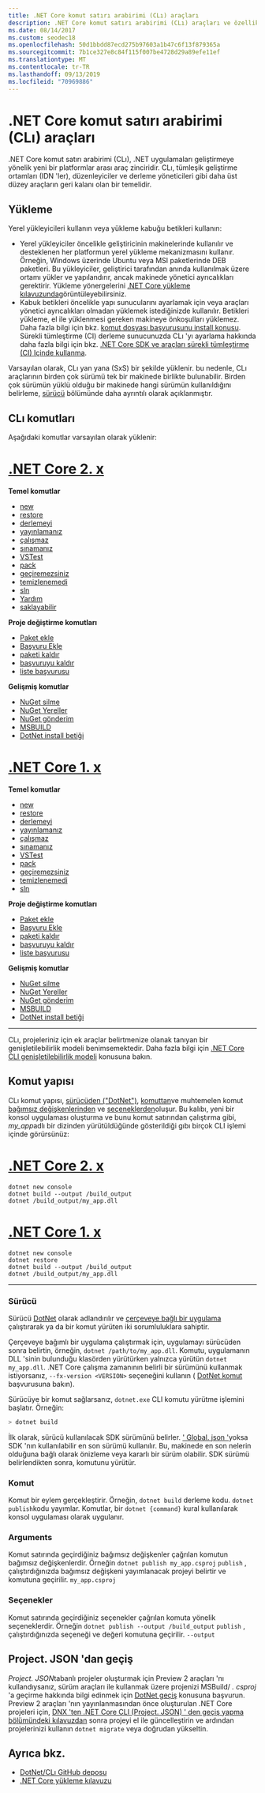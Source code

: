 ```yaml
---
title: .NET Core komut satırı arabirimi (CLı) araçları
description: .NET Core komut satırı arabirimi (CLı) araçları ve özelliklerine genel bakış.
ms.date: 08/14/2017
ms.custom: seodec18
ms.openlocfilehash: 50d1bbdd87ecd275b97603a1b47c6f13f879365a
ms.sourcegitcommit: 7b1ce327e8c84f115f007be4728d29a89efe11ef
ms.translationtype: MT
ms.contentlocale: tr-TR
ms.lasthandoff: 09/13/2019
ms.locfileid: "70969886"
---
```

# <a name="net-core-command-line-interface-cli-tools"></a>.NET Core komut satırı arabirimi (CLı) araçları

.NET Core komut satırı arabirimi (CLı), .NET uygulamaları geliştirmeye yönelik yeni bir platformlar arası araç zinciridir. CLı, tümleşik geliştirme ortamları (IDN 'ler), düzenleyiciler ve derleme yöneticileri gibi daha üst düzey araçların geri kalanı olan bir temelidir.

## <a name="installation"></a>Yükleme

Yerel yükleyicileri kullanın veya yükleme kabuğu betikleri kullanın:

- Yerel yükleyiciler öncelikle geliştiricinin makinelerinde kullanılır ve desteklenen her platformun yerel yükleme mekanizmasını kullanır. Örneğin, Windows üzerinde Ubuntu veya MSI paketlerinde DEB paketleri. Bu yükleyiciler, geliştirici tarafından anında kullanılmak üzere ortamı yükler ve yapılandırır, ancak makinede yönetici ayrıcalıkları gerektirir. Yükleme yönergelerini [.NET Core yükleme kılavuzunda](https://aka.ms/dotnetcoregs)görüntüleyebilirsiniz.
- Kabuk betikleri öncelikle yapı sunucularını ayarlamak için veya araçları yönetici ayrıcalıkları olmadan yüklemek istediğinizde kullanılır. Betikleri yükleme, el ile yüklenmesi gereken makineye önkoşulları yüklemez. Daha fazla bilgi için bkz. [komut dosyası başvurusunu install konusu](dotnet-install-script.md). Sürekli tümleştirme (CI) derleme sunucunuzda CLı 'yı ayarlama hakkında daha fazla bilgi için bkz. [.NET Core SDK ve araçları sürekli tümleştirme (CI) Içinde kullanma](using-ci-with-cli.md).

Varsayılan olarak, CLı yan yana (SxS) bir şekilde yüklenir. bu nedenle, CLı araçlarının birden çok sürümü tek bir makinede birlikte bulunabilir. Birden çok sürümün yüklü olduğu bir makinede hangi sürümün kullanıldığını belirleme, [sürücü](#driver) bölümünde daha ayrıntılı olarak açıklanmıştır.

## <a name="cli-commands"></a>CLı komutları

Aşağıdaki komutlar varsayılan olarak yüklenir:

<!-- markdownlint-disable MD025 -->

# <a name="net-core-2xtabnetcore2x"></a>[.NET Core 2. x](#tab/netcore2x)

**Temel komutlar**

- [new](dotnet-new.md)
- [restore](dotnet-restore.md)
- [derlemeyi](dotnet-build.md)
- [yayınlamanız](dotnet-publish.md)
- [çalışmaz](dotnet-run.md)
- [sınamanız](dotnet-test.md)
- [VSTest](dotnet-vstest.md)
- [pack](dotnet-pack.md)
- [geçiremezsiniz](dotnet-migrate.md)
- [temizlenemedi](dotnet-clean.md)
- [sln](dotnet-sln.md)
- [Yardım](dotnet-help.md)
- [saklayabilir](dotnet-store.md)

**Proje değiştirme komutları**

- [Paket ekle](dotnet-add-package.md)
- [Başvuru Ekle](dotnet-add-reference.md)
- [paketi kaldır](dotnet-remove-package.md)
- [başvuruyu kaldır](dotnet-remove-reference.md)
- [liste başvurusu](dotnet-list-reference.md)

**Gelişmiş komutlar**

- [NuGet silme](dotnet-nuget-delete.md)
- [NuGet Yereller](dotnet-nuget-locals.md)
- [NuGet gönderim](dotnet-nuget-push.md)
- [MSBUILD](dotnet-msbuild.md)
- [DotNet install betiği](dotnet-install-script.md)

# <a name="net-core-1xtabnetcore1x"></a>[.NET Core 1. x](#tab/netcore1x)

**Temel komutlar**

- [new](dotnet-new.md)
- [restore](dotnet-restore.md)
- [derlemeyi](dotnet-build.md)
- [yayınlamanız](dotnet-publish.md)
- [çalışmaz](dotnet-run.md)
- [sınamanız](dotnet-test.md)
- [VSTest](dotnet-vstest.md)
- [pack](dotnet-pack.md)
- [geçiremezsiniz](dotnet-migrate.md)
- [temizlenemedi](dotnet-clean.md)
- [sln](dotnet-sln.md)

**Proje değiştirme komutları**

- [Paket ekle](dotnet-add-package.md)
- [Başvuru Ekle](dotnet-add-reference.md)
- [paketi kaldır](dotnet-remove-package.md)
- [başvuruyu kaldır](dotnet-remove-reference.md)
- [liste başvurusu](dotnet-list-reference.md)

**Gelişmiş komutlar**

- [NuGet silme](dotnet-nuget-delete.md)
- [NuGet Yereller](dotnet-nuget-locals.md)
- [NuGet gönderim](dotnet-nuget-push.md)
- [MSBUILD](dotnet-msbuild.md)
- [DotNet install betiği](dotnet-install-script.md)

---

CLı, projeleriniz için ek araçlar belirtmenize olanak tanıyan bir genişletilebilirlik modeli benimsemektedir. Daha fazla bilgi için [.NET Core CLI genişletilebilirlik modeli](extensibility.md) konusuna bakın.

## <a name="command-structure"></a>Komut yapısı

CLı komut yapısı, [sürücüden ("DotNet")](#driver), [komuttan](#command)ve muhtemelen komut [bağımsız değişkenlerinden](#arguments) ve [seçeneklerden](#options)oluşur. Bu kalıbı, yeni bir konsol uygulaması oluşturma ve bunu komut satırından çalıştırma gibi, *my_app*adlı bir dizinden yürütüldüğünde gösterildiği gıbı birçok CLI işlemi içinde görürsünüz:

# <a name="net-core-2xtabnetcore2x"></a>[.NET Core 2. x](#tab/netcore2x)

```console
dotnet new console
dotnet build --output /build_output
dotnet /build_output/my_app.dll
```

# <a name="net-core-1xtabnetcore1x"></a>[.NET Core 1. x](#tab/netcore1x)

```console
dotnet new console
dotnet restore
dotnet build --output /build_output
dotnet /build_output/my_app.dll
```

---

### <a name="driver"></a>Sürücü

Sürücü [DotNet](dotnet.md) olarak adlandırılır ve [çerçeveye bağlı bir uygulama](../deploying/index.md) çalıştırarak ya da bir komut yürüten iki sorumluluklara sahiptir. 

Çerçeveye bağımlı bir uygulama çalıştırmak için, uygulamayı sürücüden sonra belirtin, örneğin, `dotnet /path/to/my_app.dll`. Komutu, uygulamanın DLL 'sinin bulunduğu klasörden yürütürken yalnızca yürütün `dotnet my_app.dll`. .NET Core çalışma zamanının belirli bir sürümünü kullanmak istiyorsanız, `--fx-version <VERSION>` seçeneğini kullanın ( [DotNet komut](dotnet.md) başvurusuna bakın).

Sürücüye bir komut sağlarsanız, `dotnet.exe` CLI komutu yürütme işlemini başlatır. Örneğin:

```bash
> dotnet build
```

İlk olarak, sürücü kullanılacak SDK sürümünü belirler. [' Global. json '](global-json.md)yoksa SDK 'nın kullanılabilir en son sürümü kullanılır. Bu, makinede en son nelerin olduğuna bağlı olarak önizleme veya kararlı bir sürüm olabilir.  SDK sürümü belirlendikten sonra, komutunu yürütür.

### <a name="command"></a>Komut

Komut bir eylem gerçekleştirir. Örneğin, `dotnet build` derleme kodu. `dotnet publish`kodu yayımlar. Komutlar, bir `dotnet {command}` kural kullanılarak konsol uygulaması olarak uygulanır.

### <a name="arguments"></a>Arguments

Komut satırında geçirdiğiniz bağımsız değişkenler çağrılan komutun bağımsız değişkenlerdir. Örneğin `dotnet publish my_app.csproj` `publish` , çalıştırdığınızda bağımsız değişkeni yayımlanacak projeyi belirtir ve komutuna geçirilir. `my_app.csproj`

### <a name="options"></a>Seçenekler

Komut satırında geçirdiğiniz seçenekler çağrılan komuta yönelik seçeneklerdir. Örneğin `dotnet publish --output /build_output` `publish` , çalıştırdığınızda seçeneği ve değeri komutuna geçirilir. `--output`

## <a name="migration-from-projectjson"></a>Project. JSON 'dan geçiş

*Project. JSON*tabanlı projeler oluşturmak için Preview 2 araçları 'nı kullandıysanız, sürüm araçları ile kullanmak üzere projenizi MSBuild/ *. csproj* 'a geçirme hakkında bilgi edinmek için [DotNet geçiş](dotnet-migrate.md) konusuna başvurun. Preview 2 araçları 'nın yayınlanmasından önce oluşturulan .NET Core projeleri için, [DNX 'ten .NET Core CLI (Project. JSON) ' den geçiş yapma bölümündeki kılavuzdan](../migration/from-dnx.md) sonra projeyi el ile güncelleştirin ve ardından projelerinizi kullanın `dotnet migrate` veya doğrudan yükseltin.

## <a name="see-also"></a>Ayrıca bkz.

- [DotNet/CLı GitHub deposu](https://github.com/dotnet/cli/)
- [.NET Core yükleme kılavuzu](https://aka.ms/dotnetcoregs)
